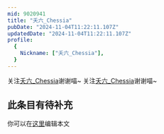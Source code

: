 ```yaml
---
mid: 9020941
title: "夭六_Chessia"
pubDate: "2024-11-04T11:22:11.107Z"
updatedDate: "2024-11-04T11:22:11.107Z"
profile:
  {
    Nickname: ["夭六_Chessia"],
  }
---
```


关注[夭六_Chessia](https://space.bilibili.com/9020941)谢谢喵~ 关注[夭六_Chessia](https://space.bilibili.com/9020941)谢谢喵~

## 此条目有待补充
你可以在[这里](https://github.com/Yuhanawa/VTuber.ICU-Content/edit/master/v/夭六_Chessia/index.md)编辑本文
